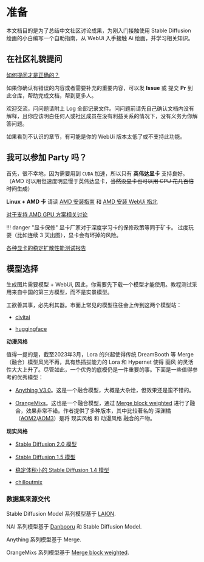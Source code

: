 # 准备

本文档目的是为了总结中文社区讨论成果，为刚入门接触使用 Stable Diffusion 绘画的小白编写一个自助指南，从 WebUi 入手接触 Ai 绘画，并学习相关知识。

## 在社区礼貌提问

[如何提问才是正确的？](https://github.com/ryanhanwu/How-To-Ask-Questions-The-Smart-Way/blob/main/README-zh_CN.md)

如果你确认有错误的内容或者需要补充的重要内容，可以发 **Issue** 或 提交 **Pr** 到此仓库，帮助完成文档，帮到更多人。

欢迎交流，问问题请附上 Log 全部记录文件。问问题前请先自己确认文档内没有解释，且你应该明白任何人或社区成员在没有利益关系的情况下，没有义务为你解答问题。

如果看到不认识的章节，有可能是你的 WebUi 版本太低了或不支持此功能。

## 我可以参加 Party 吗？

首先，很不幸地，因为需要用到 `CUDA` 加速，所以只有 **英伟达显卡** 支持良好。（AMD 可以用但速度明显慢于英伟达显卡，<s>当然没显卡也可以用 CPU 花几百倍时间生成</s>）

**Linux + AMD 卡** 请读 [AMD 安装指南](https://rentry.org/ayymd-stable-diffustion-v1_4-guide) 和 [AMD 安装 WebUi 指北](https://github.com/AUTOMATIC1111/stable-diffusion-webui/wiki/Install-and-Run-on-AMD-GPUs)

[对于支持 AMD GPU 方案相关讨论](https://github.com/AUTOMATIC1111/stable-diffusion-webui/discussions/1046)

!!! danger "显卡保修"
    显卡厂家对于深度学习卡的保修政策等同于矿卡。
    过度玩耍（比如连续 3 天出图），显卡会有坏掉的风险。

[各种显卡的稳定扩散性能测试报告](https://docs.google.com/spreadsheets/d/1Zlv4UFiciSgmJZncCujuXKHwc4BcxbjbSBg71-SdeNk/edit#gid=0)

## 模型选择

生成图片需要模型 + WebUi, 因此，你需要先下载一个模型才能使用。教程测试采用来自中国的第三方模型，而不是实景模型。

工欲善其事，必先利其器。市面上常见的模型往往会上传到这两个模型站：

- [civitai](https://civitai.com/)

- [huggingface](https://huggingface.co/)

**动漫风格**

值得一提的是，截至2023年3月，Lora 的兴起使得传统 DreamBooth 等 Merge （融合）模型风光不再，具有热插拔能力的 Lora 和 Hypernet 使得 画风 的灵活性大大上升了。尽管如此，一个优秀的底模仍是一件重要的事。下面是一些值得参考的优秀模型：

- [Anything V3.0](https://huggingface.co/andite/anything-v4.0/tree/main)。这是一个融合模型，大概是大杂烩，但效果还是蛮不错的。

- [OrangeMixs](https://huggingface.co/WarriorMama777/OrangeMixs)。这也是一个融合模型，通过 [Merge block weighted](https://github.com/bbc-mc/sdweb-merge-block-weighted-gui) 进行了融合，效果非常不错。作者提供了多种版本，其中比较著名的 深渊橘（[AOM2](https://huggingface.co/WarriorMama777/OrangeMixs/tree/main/Models/AbyssOrangeMix2)/[AOM3](https://huggingface.co/WarriorMama777/OrangeMixs/tree/main/Models/AbyssOrangeMix3)）是将 现实风格 和 动漫风格 融合的产物。

**现实风格**

- [Stable Diffusion 2.0 模型](https://stability.ai/blog/stable-diffusion-v2-release)

- [Stable Diffusion 1.5 模型](https://huggingface.co/runwayml/stable-diffusion-v1-5)

- [稳定体积小的 Stable Diffusion 1.4 模型](https://huggingface.co/CompVis/stable-diffusion-v1-4)

- [chilloutmix](https://civitai.com/models/6424/chilloutmix)

### 数据集来源交代

Stable Diffusion Model 系列模型基于 [LAION](https://laion.ai/).

NAI 系列模型基于 [Danbooru](danbooru.donmai.us/) 和 Stable Diffusion Model.

Anything 系列模型基于 Merge.

OrangeMixs 系列模型基于 [Merge block weighted](https://github.com/bbc-mc/sdweb-merge-block-weighted-gui).
